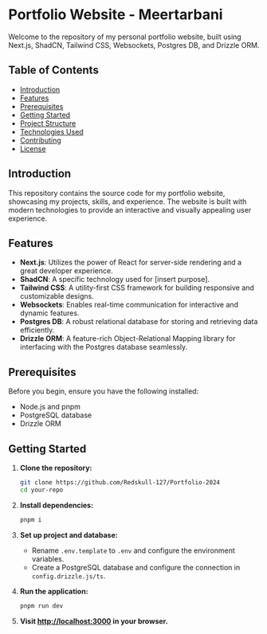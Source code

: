 # Portfolio Website - Meertarbani

Welcome to the repository of my personal portfolio website, built using Next.js, ShadCN, Tailwind CSS, Websockets, Postgres DB, and Drizzle ORM.

## Table of Contents

- [Introduction](#introduction)
- [Features](#features)
- [Prerequisites](#prerequisites)
- [Getting Started](#getting-started)
- [Project Structure](#project-structure)
- [Technologies Used](#technologies-used)
- [Contributing](#contributing)
- [License](#license)

## Introduction

This repository contains the source code for my portfolio website, showcasing my projects, skills, and experience. The website is built with modern technologies to provide an interactive and visually appealing user experience.

## Features

- **Next.js**: Utilizes the power of React for server-side rendering and a great developer experience.
- **ShadCN**: A specific technology used for [insert purpose].
- **Tailwind CSS**: A utility-first CSS framework for building responsive and customizable designs.
- **Websockets**: Enables real-time communication for interactive and dynamic features.
- **Postgres DB**: A robust relational database for storing and retrieving data efficiently.
- **Drizzle ORM**: A feature-rich Object-Relational Mapping library for interfacing with the Postgres database seamlessly.

## Prerequisites

Before you begin, ensure you have the following installed:

- Node.js and pnpm
- PostgreSQL database
- Drizzle ORM

## Getting Started

1. **Clone the repository:**

   ```bash
   git clone https://github.com/Redskull-127/Portfolio-2024
   cd your-repo
   ```

2. **Install dependencies:**

   ```bash
   pnpm i
   ```

3. **Set up project and database:**
   - Rename `.env.template` to `.env` and configure the environment variables.
   - Create a PostgreSQL database and configure the connection in `config.drizzle.js/ts`.

4. **Run the application:**

   ```bash
   pnpm run dev
   ```

5. **Visit [http://localhost:3000](http://localhost:3000) in your browser.**
